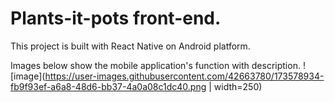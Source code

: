 # Plants-it-pots front-end.
This project is built with React Native on Android platform.

Images below show the mobile application's function with description.
![image](https://user-images.githubusercontent.com/42663780/173578934-fb9f93ef-a6a8-48d6-bb37-4a0a08c1dc40.png | width=250)

